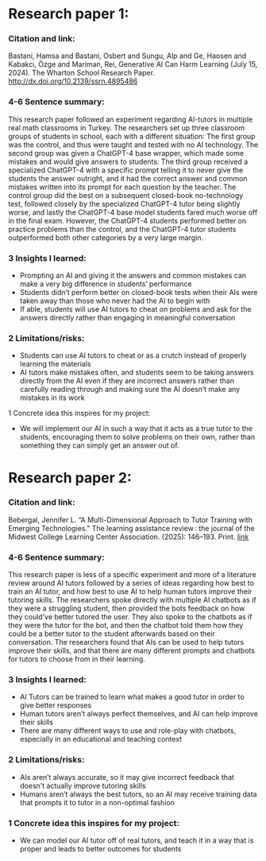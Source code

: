 # Research paper 1:

### Citation and link:
Bastani, Hamsa and Bastani, Osbert and Sungu, Alp and Ge, Haosen and Kabakcı, Özge and Mariman, Rei, Generative AI Can Harm Learning (July 15, 2024). The Wharton School Research Paper. http://dx.doi.org/10.2139/ssrn.4895486

### 4-6 Sentence summary:
This research paper followed an experiment regarding AI-tutors in multiple real math classrooms in Turkey. The researchers set up three classroom groups of students in school, each with a different situation: The first group was the control, and thus were taught and tested with no AI technology. The second group was given a ChatGPT-4 base wrapper, which made some mistakes and would give answers to students. The third group received a specialized ChatGPT-4 with a specific prompt telling it to never give the students the answer outright, and it had the correct answer and common mistakes written into its prompt for each question by the teacher. The control group did the best on a subsequent closed-book no-technology test, followed closely by the specialized ChatGPT-4 tutor being slightly worse, and lastly the ChatGPT-4 base model students fared much worse off in the final exam. However, the ChatGPT-4 students performed better on practice problems than the control, and the ChatGPT-4 tutor students outperformed both other categories by a very large margin. 

### 3 Insights I learned:
- Prompting an AI and giving it the answers and common mistakes can make a very big difference in students’ performance
- Students didn’t perform better on closed-book tests when their AIs were taken away than those who never had the AI to begin with
- If able, students will use AI tutors to cheat on problems and ask for the answers directly rather than engaging in meaningful conversation

### 2 Limitations/risks:
- Students can use AI tutors to cheat or as a crutch instead of properly learning the materials
- AI tutors make mistakes often, and students seem to be taking answers directly from the AI even if they are incorrect answers rather than carefully reading through and making sure the AI doesn’t make any mistakes in its work

1 Concrete idea this inspires for my project:
- We will implement our AI in such a way that it acts as a true tutor to the students, encouraging them to solve problems on their own, rather than something they can simply get an answer out of. 

# Research paper 2: 

### Citation and link:
Bebergal, Jennifer L. “A Multi-Dimensional Approach to Tutor Training with Emerging Technologies.” The learning assistance review : the journal of the Midwest College Learning Center Association. (2025): 146–193. Print. [link](https://i-share-uiu.primo.exlibrisgroup.com/discovery/openurl?institution=01CARLI_UIU&vid=01CARLI_UIU:CARLI_UIU&volume=&date=20250702&aulast=Bebergal,%20Jennifer%20L.&pages=146-193&issn=10870059&issue=&isbn=&genre=article&spage=146&title=Learning%20Assistance%20Review%20(TLAR)&atitle=A%20Multi-Dimensional%20Approach%20to%20Tutor%20Training%20with%20Emerging%20Technologies.&sid=EBSCO:Education%20Full%20Text%20(H.W.%20Wilson):187492679)

### 4-6 Sentence summary:
This research paper is less of a specific experiment and more of a literature review around AI tutors followed by a series of ideas regarding how best to train an AI tutor, and how best to use AI to help human tutors improve their tutoring skills. The researchers spoke directly with multiple AI chatbots as if they were a struggling student, then provided the bots feedback on how they could’ve better tutored the user. They also spoke to the chatbots as if they were the tutor for the bot, and then the chatbot told them how they could be a better tutor to the student afterwards based on their conversation. The researchers found that AIs can be used to help tutors improve their skills, and that there are many different prompts and chatbots for tutors to choose from in their learning.

### 3 Insights I learned:
- AI Tutors can be trained to learn what makes a good tutor in order to give better responses
- Human tutors aren’t always perfect themselves, and AI can help improve their skills
- There are many different ways to use and role-play with chatbots, especially in an educational and teaching context

### 2 Limitations/risks:
- AIs aren’t always accurate, so it may give incorrect feedback that doesn’t actually improve tutoring skills
- Humans aren’t always the best tutors, so an AI may receive training data that prompts it to tutor in a non-optimal fashion

### 1 Concrete idea this inspires for my project:
- We can model our AI tutor off of real tutors, and teach it in a way that is proper and leads to better outcomes for students